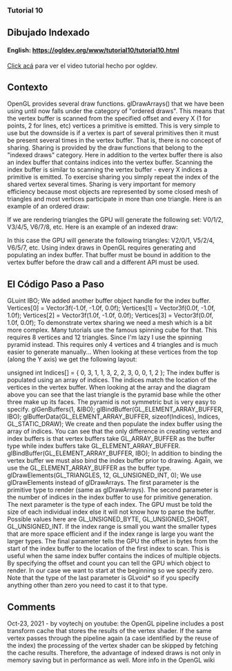 ### Tutorial 10
## Dibujado Indexado

#### English: https://ogldev.org/www/tutorial10/tutorial10.html

[Click acá](https://www.youtube.com/watch?v=kQOwkG15dYo) para ver el video tutorial hecho por ogldev.

## Contexto
OpenGL provides several draw functions. glDrawArrays() that we have been using until now falls under the category of "ordered draws". This means that the vertex buffer is scanned from the specified offset and every X (1 for points, 2 for lines, etc) vertices a primitive is emitted. This is very simple to use but the downside is if a vertex is part of several primitives then it must be present several times in the vertex buffer. That is, there is no concept of sharing. Sharing is provided by the draw functions that belong to the "indexed draws" category. Here in addition to the vertex buffer there is also an index buffer that contains indices into the vertex buffer. Scanning the index buffer is similar to scanning the vertex buffer - every X indices a primitive is emitted. To exercise sharing you simply repeat the index of the shared vertex several times. Sharing is very important for memory efficiency because most objects are represented by some closed mesh of triangles and most vertices participate in more than one triangle.
Here is an example of an ordered draw:

If we are rendering triangles the GPU will generate the following set: V0/1/2, V3/4/5, V6/7/8, etc.
Here is an example of an indexed draw:

In this case the GPU will generate the following triangles: V2/0/1, V5/2/4, V6/5/7, etc.
Using index draws in OpenGL requires generating and populating an index buffer. That buffer must be bound in addition to the vertex buffer before the draw call and a different API must be used.


## El Código Paso a Paso
GLuint IBO;
We added another buffer object handle for the index buffer.
Vertices[0] = Vector3f(-1.0f, -1.0f, 0.0f);
Vertices[1] = Vector3f(0.0f, -1.0f, 1.0f);
Vertices[2] = Vector3f(1.0f, -1.0f, 0.0f);
Vertices[3] = Vector3f(0.0f, 1.0f, 0.0f);
To demonstrate vertex sharing we need a mesh which is a bit more complex. Many tutorials use the famous spinning cube for that. This requires 8 vertices and 12 triangles. Since I'm lazy I use the spinning pyramid instead. This requires only 4 vertices and 4 triangles and is much easier to generate manually...
When looking at these vertices from the top (along the Y axis) we get the following layout:

unsigned int Indices[] = { 0, 3, 1,
                           1, 3, 2,
                           2, 3, 0,
                           0, 1, 2 };
The index buffer is populated using an array of indices. The indices match the location of the vertices in the vertex buffer. When looking at the array and the diagram above you can see that the last triangle is the pyramid base while the other three make up its faces. The pyramid is not symmetric but is very easy to specify.
glGenBuffers(1, &IBO);
glBindBuffer(GL_ELEMENT_ARRAY_BUFFER, IBO);
glBufferData(GL_ELEMENT_ARRAY_BUFFER, sizeof(Indices), Indices, GL_STATIC_DRAW);
We create and then populate the index buffer using the array of indices. You can see that the only difference in creating vertex and index buffers is that vertex buffers take GL_ARRAY_BUFFER as the buffer type while index buffers take GL_ELEMENT_ARRAY_BUFFER.
glBindBuffer(GL_ELEMENT_ARRAY_BUFFER, IBO);
In addition to binding the vertex buffer we must also bind the index buffer prior to drawing. Again, we use the GL_ELEMENT_ARRAY_BUFFER as the buffer type.
glDrawElements(GL_TRIANGLES, 12, GL_UNSIGNED_INT, 0);
We use glDrawElements instead of glDrawArrays. The first parameter is the primitive type to render (same as glDrawArrays). The second parameter is the number of indices in the index buffer to use for primitive generation. The next parameter is the type of each index. The GPU must be told the size of each individual index else it will not know how to parse the buffer. Possible values here are GL_UNSIGNED_BYTE, GL_UNSIGNED_SHORT, GL_UNSIGNED_INT. If the index range is small you want the smaller types that are more space efficient and if the index range is large you want the larger types. The final parameter tells the GPU the offset in bytes from the start of the index buffer to the location of the first index to scan. This is useful when the same index buffer contains the indices of multiple objects. By specifying the offset and count you can tell the GPU which object to render. In our case we want to start at the beginning so we specify zero. Note that the type of the last parameter is GLvoid* so if you specify anything other than zero you need to cast it to that type.

## Comments
Oct-23, 2021 - by voytechj on youtube: the OpenGL pipeline includes a post transform cache that stores the results of the vertex shader. If the same vertex passes through the pipeline again (a case identified by the reuse of the index) the processing of the vertex shader can be skipped by fetching the cache results. Therefore, the advantage of indexed draws is not only in memory saving but in performance as well. More info in the OpenGL wiki